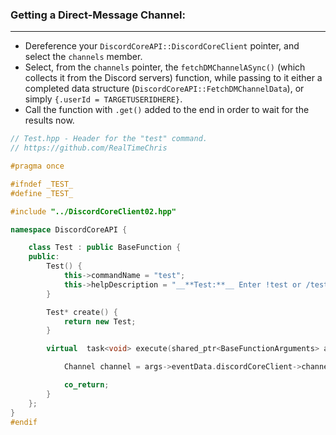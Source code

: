 ### **Getting a Direct-Message Channel:**
---
- Dereference your `DiscordCoreAPI::DiscordCoreClient` pointer, and select the `channels` member.
- Select, from the `channels` pointer, the `fetchDMChannelASync()` (which collects it from the Discord servers) function, while passing to it either a completed data structure (`DiscordCoreAPI::FetchDMChannelData`), or simply `{.userId = TARGETUSERIDHERE}`.
- Call the function with `.get()` added to the end in order to wait for the results now.

```cpp
// Test.hpp - Header for the "test" command.
// https://github.com/RealTimeChris

#pragma once

#ifndef _TEST_
#define _TEST_

#include "../DiscordCoreClient02.hpp"

namespace DiscordCoreAPI {

	class Test : public BaseFunction {
	public:
		Test() {
			this->commandName = "test";
			this->helpDescription = "__**Test:**__ Enter !test or /test to run this command!";
		}

		Test* create() {
			return new Test;
		}

		virtual  task<void> execute(shared_ptr<BaseFunctionArguments> args) {

			Channel channel = args->eventData.discordCoreClient->channels->fetchDMChannelAsync({ .userId = args->eventData.getAuthorId() }).get();

			co_return;
		}
	};
}
#endif
```
